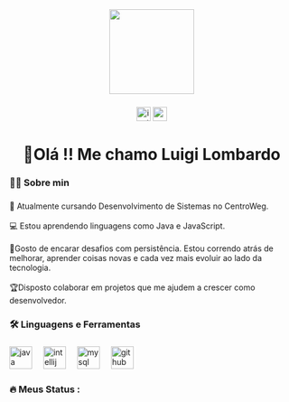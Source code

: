 <div align="center">
  <img height="150" src="https://media.giphy.com/media/v1.Y2lkPTc5MGI3NjExcjRnMW5xdjBvNWV3ZmtrbWI2aGxnbDR3NThudmJjMW90Nzd1ZThkOCZlcD12MV9naWZzX3NlYXJjaCZjdD1n/78XCFBGOlS6keY1Bil/giphy.gif"  />
</div>

###

<div align="center">
  <img src="https://img.shields.io/static/v1?message=Instagram&logo=instagram&label=&color=E4405F&logoColor=white&labelColor=&style=for-the-badge" height="25" alt="instagram logo"  />
  <img src="https://img.shields.io/static/v1?message=Gmail&logo=gmail&label=&color=D14836&logoColor=white&labelColor=&style=for-the-badge" height="25" alt="gmail logo"  />
</div>

###

<h1 align="center">👋Olá !! Me chamo Luigi Lombardo</h1>

###

<h3 align="left">👩‍💻  Sobre min</h3>

###

<p align="left">💼 Atualmente cursando Desenvolvimento de Sistemas no CentroWeg.<br><br> 💻  Estou aprendendo linguagens como Java e JavaScript.<br><br>🌟Gosto de encarar desafios com  persistência. Estou  correndo atrás de melhorar, aprender coisas novas e cada vez mais evoluir ao lado da tecnologia.<br><br>🏆Disposto colaborar em projetos que me ajudem a crescer como desenvolvedor.</p>

###

<h3 align="left">🛠 Linguagens e Ferramentas</h3>

###

<div align="left">
  <img src="https://cdn.jsdelivr.net/gh/devicons/devicon/icons/java/java-original.svg" height="40" alt="java logo"  />
  <img width="12" />
  <img src="https://cdn.jsdelivr.net/gh/devicons/devicon/icons/intellij/intellij-original.svg" height="40" alt="intellij logo"  />
  <img width="12" />
  <img src="https://cdn.jsdelivr.net/gh/devicons/devicon/icons/mysql/mysql-original.svg" height="40" alt="mysql logo"  />
  <img width="12" />
  <img src="https://cdn.jsdelivr.net/gh/devicons/devicon/icons/github/github-original.svg" height="40" alt="github logo"  />
</div>

###

<h3 align="left">🔥   Meus Status :</h3>


